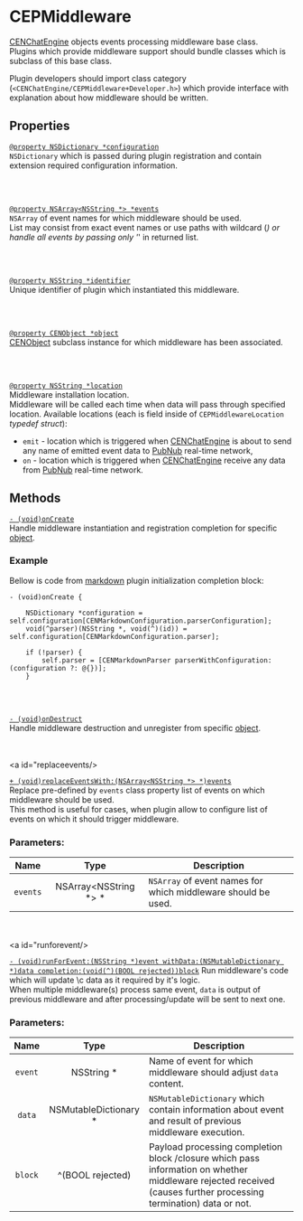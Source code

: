 # CEPMiddleware

[CENChatEngine](../chatengine) objects events processing middleware base class.  
Plugins which provide middleware support should bundle classes which is subclass of this base class.

Plugin developers should import class category (`<CENChatEngine/CEPMiddleware+Developer.h>`) which 
provide interface with explanation about how middleware should be written.  


## Properties

<a id="configuration"/>

[`@property NSDictionary *configuration`](#configuration)  
`NSDictionary` which is passed during plugin registration and contain extension required 
configuration information.


<br/><br/><a id="events"/>

[`@property NSArray<NSString *> *events`](#events)  
`NSArray` of event names for which middleware should be used.  
List may consist from exact event names or use paths with wildcard (*) or handle all events by 
passing only '*' in returned list.


<br/><br/><a id="identifier"/>

[`@property NSString *identifier`](#identifier)  
Unique identifier of plugin which instantiated this middleware.  


<br/><br/><a id="object"/>

[`@property CENObject *object`](#object)  
[CENObject](../object) subclass instance for which middleware has been associated.


<br/><br/><a id="location"/>

[`@property NSString *location`](#location)  
Middleware installation location.   
Middleware will be called each time when data will pass through specified location. Available 
locations (each is field inside of `CEPMiddlewareLocation` _typedef struct_):
* `emit` - location which is triggered when [CENChatEngine](../chatengine) is about to send 
  any name of emitted event data to [PubNub](https://pubnub.com) real-time network,
* `on` - location which is triggered when [CENChatEngine](../chatengine) receive any data 
  from [PubNub](https://pubnub.com) real-time network.
  

## Methods

<a id="oncreate"/>

[`- (void)onCreate`](#oncreate)  
Handle middleware instantiation and registration completion for specific [object](#object).  

### Example

Bellow is code from [markdown](../../chat-plugins/markdown-support) plugin initialization completion block:  
```objc
- (void)onCreate {
    
    NSDictionary *configuration = self.configuration[CENMarkdownConfiguration.parserConfiguration];
    void(^parser)(NSString *, void(^)(id)) = self.configuration[CENMarkdownConfiguration.parser];
    
    if (!parser) {
        self.parser = [CENMarkdownParser parserWithConfiguration:(configuration ?: @{})];
    }
```

<br/><br/><a id="ondestruct"/>

[`- (void)onDestruct`](#ondestruct)  
Handle middleware destruction and unregister from specific [object](#object).  


<br/><br/><a id="replaceevents/>

[`+ (void)replaceEventsWith:(NSArray<NSString *> *)events`](#replaceevents)  
Replace pre-defined by `events` class property list of events on which middleware should be used.  
This method is useful for cases, when plugin allow to configure list of events on which it should 
trigger middleware.

### Parameters:

| Name     | Type                  | Description |
|:--------:|:---------------------:| ----------- |  
| `events` | NSArray<NSString *> * | `NSArray` of event names for which middleware should be used. |   


<br/><br/><a id="runforevent/>

[`- (void)runForEvent:(NSString *)event withData:(NSMutableDictionary *)data completion:(void(^)(BOOL rejected))block`](#runforevent)
Run middleware's code which will update \c data as it required by it's logic.  
When multiple middleware(s) process same event, `data` is output of previous middleware and after 
processing/update will be sent to next one.

### Parameters:

| Name    | Type                  | Description |
|:-------:|:---------------------:| ----------- |  
| `event` | NSString *            | Name of event for which middleware should adjust `data` content. |   
| `data`  | NSMutableDictionary * | `NSMutableDictionary` which contain information about event and result of previous middleware execution. |   
| `block` | ^(BOOL rejected)      | Payload processing completion block /closure which pass information on whether middleware rejected received (causes further processing termination) data or not.  |   

